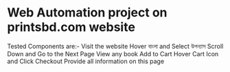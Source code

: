 # Web Automation project on printsbd.com website 

Tested Components are:-
Visit the website
Hover বাংলা and Select উপন্যাস
Scroll Down and Go to the Next Page
View any book 
Add to Cart
Hover Cart Icon and Click Checkout
Provide all information on this page
